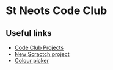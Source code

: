 # St Neots Code Club

## Useful links

* [Code Club Projects](https://projects.raspberrypi.org/en/codeclub)
* [New Scractch project](http://rpf.io/scratch-new)
* [Colour picker](http://www.colorpicker.net)